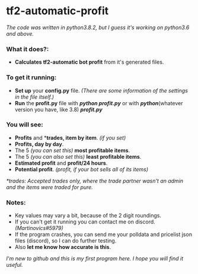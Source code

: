 # tf2-automatic-profit
*The code was written in python3.8.2, but I guess it's working on python3.6 and above.*

### What it does?:
- **Calculates tf2-automatic bot profit** from it's generated files.

### To get it running:
- **Set up** your **config.py** file. *(There are some information of the settings in the file itself.)*
- **Run** the **profit.py** file with ***python profit.py*** or with ***python***(whatever version you have, like 3.8) ***profit.py***

### You will see:
- **Profits** and \***trades, item by item**. *(if you set)*
- **Profits, day by day**.
- The 5 *(you can set this)* **most profitable items**.
- The 5 *(you can also set this)* **least profitable items**.
- **Estimated profit** and **profit/24 hours**.
- **Potential profit**. *(profit, if your bot sells all of its items)*

*\*trades: Accepted trades only, where the trade partner wasn't an admin and the items were traded for pure.*

### Notes:
- Key values may vary a bit, because of the 2 digit roundings.
- If you can't get it running you can contact me on discord. *(Martinovics#5979)*
- If the program crashes, you can send me your polldata and pricelist json files (discord), so I can do further testing.
- Also **let me know how accurate is this**.


*I'm new to github and this is my first program here. I hope you will find it useful.*
